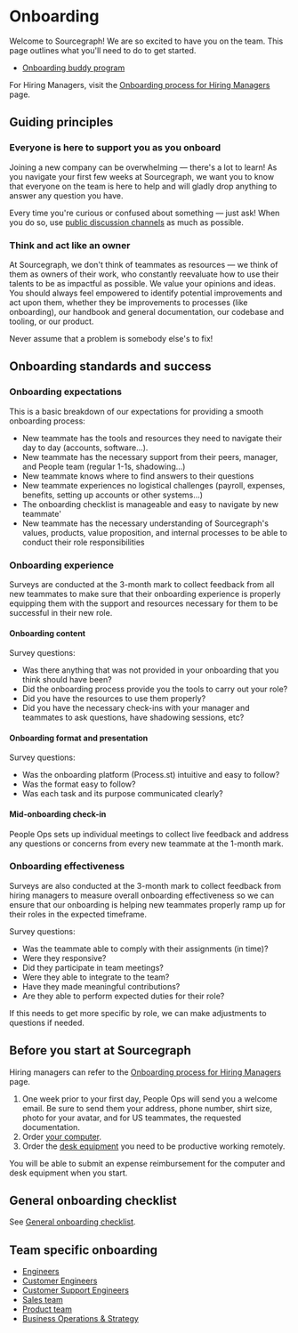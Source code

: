 # Onboarding

Welcome to Sourcegraph! We are so excited to have you on the team. This page outlines what you'll need to do to get started.

- [Onboarding buddy program](./buddy-program.md)

For Hiring Managers, visit the [Onboarding process for Hiring Managers](onboarding-for-hiring-managers.md) page.

## Guiding principles

### Everyone is here to support you as you onboard

Joining a new company can be overwhelming — there's a lot to learn! As you navigate your first few weeks at Sourcegraph, we want you to know that everyone on the team is here to help and will gladly drop anything to answer any question you have.

Every time you're curious or confused about something — just ask! When you do so, use [public discussion channels](../../communication/team_chat.md#avoid_private_messages) as much as possible.

### Think and act like an owner

At Sourcegraph, we don't think of teammates as resources — we think of them as owners of their work, who constantly reevaluate how to use their talents to be as impactful as possible. We value your opinions and ideas. You should always feel empowered to identify potential improvements and act upon them, whether they be improvements to processes (like onboarding), our handbook and general documentation, our codebase and tooling, or our product.

Never assume that a problem is somebody else's to fix!

## Onboarding standards and success

### Onboarding expectations
This is a basic breakdown of our expectations for providing a smooth onboarding process:

- New teammate has the tools and resources they need to navigate their day to day (accounts, software...).
- New teammate has the necessary support from their peers, manager, and People team (regular 1-1s, shadowing...)
- New teammate knows where to find answers to their questions 
- New teammate experiences no logistical challenges (payroll, expenses, benefits, setting up accounts or other systems...)
- The onboarding checklist is manageable and easy to navigate by new teammate'
- New teammate has the necessary understanding of Sourcegraph's values, products, value proposition, and internal processes to be able to conduct their role responsibilities

### Onboarding experience
Surveys are conducted at the 3-month mark to collect feedback from all new teammates to make sure that their onboarding experience is properly equipping them with the support and resources necessary for them to be successful in their new role. 

#### Onboarding content
Survey questions:

- Was there anything that was not provided in your onboarding that you think should have been?
- Did the onboarding process provide you the tools to carry out your role?
- Did you have the resources to use them properly?
- Did you have the necessary check-ins with your manager and teammates to ask questions, have shadowing sessions, etc?

#### Onboarding format and presentation
Survey questions:

- Was the onboarding platform (Process.st) intuitive and easy to follow?
- Was the format easy to follow?
- Was each task and its purpose communicated clearly?

#### Mid-onboarding check-in
People Ops sets up individual meetings to collect live feedback and address any questions or concerns from every new teammate at the 1-month mark.

### Onboarding effectiveness
Surveys are also conducted at the 3-month mark to collect feedback from hiring managers to measure overall onboarding effectiveness so we can ensure that our onboarding is helping new teammates properly ramp up for their roles in the expected timeframe.

Survey questions:

- Was the teammate able to comply with their assignments (in time)?
- Were they responsive?
- Did they participate in team meetings?
- Were they able to integrate to the team?
- Have they made meaningful contributions?
- Are they able to perform expected duties for their role?

If this needs to get more specific by role, we can make adjustments to questions if needed.


## Before you start at Sourcegraph

Hiring managers can refer to the [Onboarding process for Hiring Managers](onboarding-for-hiring-managers.md) page.

1. One week prior to your first day, People Ops will send you a welcome email. Be sure to send them your address, phone number, shirt size, photo for your avatar, and for US teammates, the requested documentation.
1. Order [your computer](../spending-company-money.md#computers).
1. Order the [desk equipment](../spending-company-money.md#desk-set-up) you need to be productive working remotely.

You will be able to submit an expense reimbursement for the computer and desk equipment when you start.

## General onboarding checklist

See [General onboarding checklist](general_onboarding.md).

## Team specific onboarding

- [Engineers](../../engineering/onboarding.md)
- [Customer Engineers](../../ce/onboarding.md)
- [Customer Support Engineers](../../support/customer-support-onboarding.md)
- [Sales team](../../sales/onboarding/index.md)
- [Product team](../../product/onboarding/index.md)
- [Business Operations & Strategy](../../ops/bizops/onboarding.md)

